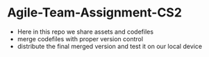 # Agile-Team-Assignment-CS2
- Here in this repo we share assets and codefiles
- merge codefiles with proper version control
- distribute the final merged version and test it on our local device
